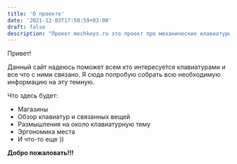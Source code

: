 ```yaml
---
title: 'О проекте'
date: '2021-12-03T17:50:59+03:00'
draft: false
description: "Проект mechkeys.ru это проект про механические клавиатуры и все что связанно с этим."
---
```



Привет!

Данный сайт надеюсь поможет всем кто интересуется клавиатурами и все что с ними связано. Я сюда попробую собрать всю необходимую информацию на эту темную.

Что здесь будет:

- Магазины
- Обзор клавиатур и связанных вещей
- Размышления на около клавиатурную тему
- Эргономика места
- И что-то еще ))

**Добро пожаловать!!!**

